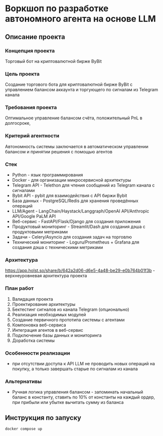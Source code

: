 # Воркшоп по разработке автономного агента на основе LLM

## Описание проекта 

### Концепция проекта
Торговый бот на криптовалютной бирже ByBit

### Цель проекта
Создание торгового бота для криптовалютной бирже ByBit с управлением балансом аккаунта и торгующего по сигналам из Telegram канала

### Требования проекта
Оптимальное управление балансом счёта, положительный PnL в долгосроке, 

### Критерий агентности
Автономность системы заключается в автоматическом управлении балансом и принятии решения с помощью агентов

### Стек

- Python - язык программирования
- Docker - для организации микросервисной архитектуры
- Telegram API - Telethon для чтения сообщений из Telegram канала с сигналами
- Bybit API - pybit для взаимодействия с API биржи Bybit
- База данных - PostgreSQL/Redis для хранения проведённых операций
- LLM/Agent - LangChain/Haystack/Langgraph/OpenAI API/Anthropic API/Google PaLM API
- Веб-сервис - FastAPI/Flask/Django для создания приложения
- Продуктовый мониторинг - Streamlit/Dash для создания дэша с продуктовыми метриками
- Задачи - Celery/Asyncio для создания задач на торговлю
- Технический мониторинг - Loguru/Prometheus + Grafana  для создания дэша с техническими метриками


### Архитектура

https://app.holst.so/share/b/642a2d06-d6e5-4a48-be29-e0b764b01f3b - верхнеуровневая архитектура проекта


### План работ

1) Валидация проекта
2) Проектирование архитектуры
3) Бектестинг сигналов из канала Telegram (опционально)
4) Реализация необходимых модулей
5) Создание первичного прототипа системы с агентами
6) Компоновка веб-сервиса
7) Интеграция агентов в веб-сервис
8) Подключение базы данных и мониторинга
9) Доработка системы


### Особенности реализации

- при отсутствии доступа к API LLM не проводить новых операций на покупку, а только завершать старые по сигналам из канала


### Альтернативы

- Ручная логика управления балансом - запоминать начальный баланс в константу, ставить по 10% от константы на каждый ордер, при прибыли или убытке вычитать сумму из баланса

## Инструкция по запуску

```bash
docker compose up
```

